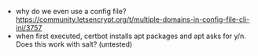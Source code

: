 - why do we even use a config file? https://community.letsencrypt.org/t/multiple-domains-in-config-file-cli-ini/3757
- when first executed, certbot installs apt packages and apt asks for y/n. Does this work with salt? (untested)
